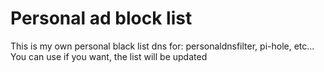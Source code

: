 # Personal ad block list

This is my own personal black list dns for: personaldnsfilter, pi-hole, etc...
You can use if you want, the list will be updated
